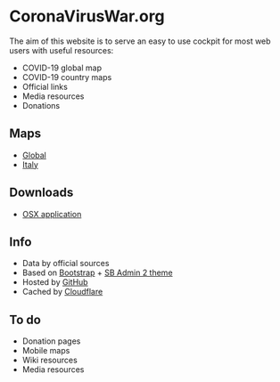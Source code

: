 # CoronaVirusWar.org

The aim of this website is to serve an easy to use cockpit for most web users with useful resources: 

- COVID-19 global map
- COVID-19 country maps 
- Official links
- Media resources
- Donations 

## Maps

- [Global](https://coronaviruswar.org/)
- [Italy](https://coronaviruswar.org/Italy.html)

## Downloads

- [OSX application](https://github.com/fabriziosalmi/coronaviruswar/blob/master/downloads/CoronaVirusWar.app.zip?raw=true)

## Info

- Data by official sources
- Based on [Bootstrap](https://github.com/twbs/bootstrap) + [SB Admin 2 theme](https://startbootstrap.com/themes/sb-admin-2/)
- Hosted by [GitHub](https://pages.github.com/)
- Cached by [Cloudflare](https://www.cloudflare.com)

## To do

- Donation pages
- Mobile maps 
- Wiki resources
- Media resources
